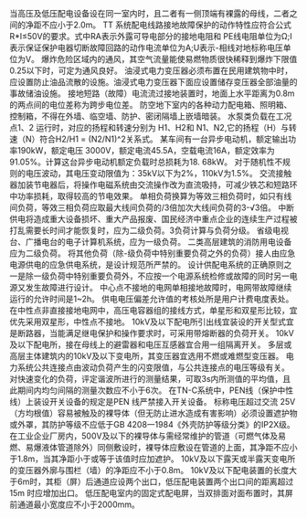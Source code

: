 当高压及低压配电设备设在同一室内时，且二者有一侧顶端有裸露的母线，二者之间的净距不应小于2.0m。
TT 系统配电线路接地故障保护的动作特性应符合公式R*I≤50V的要求。式中RA表示外露可导电部分的接地电阻和 PE线电阻单位为Ω;I表示保证保护电器切断故障回路的动作电流单位为A;U表示-相线对地标称电压单位为V。
爆炸危险区域内的通风，其空气流量能使易燃物质很快稀释到爆炸下限值0.25以下时，可定为通风良好。
油浸式电力变压器必须布置在民用建筑物中时，应设置防止油品流散的设施。油浸式电力变压器下面应设置储存变压器全部油量的事故储油设施。
接地短路（故障）电流流过接地装置时，地面上水平距离为0.8m的两点间的电位差称为跨步电位差。
防空地下室内的各种动力配电箱、照明箱、控制箱，不得在外墙、临空墙、防护、密闭隔墙上嵌墙暗装。
水泵类负载在工况点1、2 运行时，对应的扬程和转速分别为 H1、H2和 N1、N2,它的扬程（H）与转速（N）符合H2/H1 = (N2/N1)^2关系式。
某车间有一台异步电动机，额定输出功率190kW，额定电压 3000V，额定电流45.5A，空载电流16A，额定效率为91.05%。计算这台异步电动机额定负载时总损耗为18. 68kW。
对于随机性不规则的电压波动，其电压变动限值为：35kV以下为2%，110kV为1.5%。
交流接触器加装节电器后，将操作电磁系统由交流操作改为直流吸持，可减少铁芯和短路环中功率损耗，取得较高的节电效果。
单相负荷换算为等效三相负荷时，如只有线间负荷，等效三相负荷应取最大线间负荷的/3倍加次大线间负荷的3-√3倍。
中断供电将造成重大设备损坏、重大产品报废、国民经济中重点企业的连续生产过程被打乱需要长时间才能恢复时，应为二级负荷。3负荷计算与负荷分级。
省级电视台、广播电台的电子计算机系统，应为一级负荷。
二类高层建筑的消防用电设备应为二级负荷。
将其他负荷（除-级负荷中特别重要负荷之外的负荷）接人由应急电源供电的应急供电系统，是设计规范所严禁的。
设计供配电系统的正确原则之一是除一级负荷中特别重要负荷外，不应按一个电源系统检修或故障的同时另一电源又发生故障进行设计。
中心点不接地的电网单相接地故障时，电网带故障继续运行的允许时间是1~2h。
供电电压偏差允许值的考核处所是用户计费电度表处。
在中性点非直接接地电网中，高压电容器组的接线方式，单星形和双星形比较，宜优先采用双星形，中性点不接地。
10kV及以下配电所引出线宜装设的开关型式宜是断路器，当能满足继电保护和操作要求时，可采用带熔断器的负荷开关。
10kV及以下配电所，接在母线上的避雷器和电压互感器宜合用一组隔离开关。
多层或高层主体建筑内的10kV及以下变电所，其变压器宜选用不燃或难燃型变压器。
电力系统公共连接点由波动负荷产生的闪变限值，与公共连接点的电压等级有关。
对快速变化的负荷，评定谐波所进行的测量结果，可取3s内所测值的平均值，且此期间内均匀间隔的测量次数应不小于6次。
在TN-C系统中，PEN线（保护中性线）上装设开关设备的规定是PEN 线严禁接入开关设备。
标称电压超过交流 25V（方均根值）容易被触及的裸导体（但无防止进水造成有害影响）必须设置遮护物或外罩，其防护等级不应低于GB 4208一1984《外壳防护等级分类》的IP2X级。
在工业企业厂房内，500V及以下的裸导体与需经常维护的管道（可燃气体及易燃、易爆液体管道除外）同侧敷设时，裸导体应敷设在管道的上面，其净距不应小于1.8m，当其净距小于或等于该值时应加遮护。
10kV及以下露天或半露天变电所的变压器外廓与围栏（墙）的净距应不小于0.8m。
10kV及以下配电装置的长度大于6m时，其柜（屏）后通道应设两个出口，低压配电装置两个出口间的距离超过15m 时应增加出口。
低压配电室内的固定式配电屏，当双排面对面布置时，其屏前通道最小宽度应不小于2000mm。